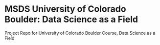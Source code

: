 # MSDS University of Colorado Boulder: Data Science as a Field
Project Repo for University of Colorado Boulder Course, Data Science as a Field
